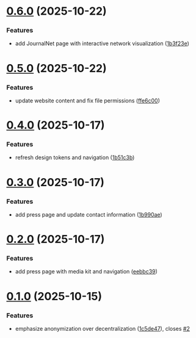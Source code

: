 # [0.6.0](https://github.com/JournalFoundation/journalfoundation.org/compare/v0.5.0...v0.6.0) (2025-10-22)


### Features

* add JournalNet page with interactive network visualization ([1b3f23e](https://github.com/JournalFoundation/journalfoundation.org/commit/1b3f23e40dcba88837d14e711608ebab0dddb757))

# [0.5.0](https://github.com/JournalFoundation/journalfoundation.org/compare/v0.4.0...v0.5.0) (2025-10-22)


### Features

* update website content and fix file permissions ([ffe6c00](https://github.com/JournalFoundation/journalfoundation.org/commit/ffe6c005c5531233e93973eb0d2d75ba030ad598))

# [0.4.0](https://github.com/JournalFoundation/journalfoundation.org/compare/v0.3.0...v0.4.0) (2025-10-17)


### Features

* refresh design tokens and navigation ([1b51c3b](https://github.com/JournalFoundation/journalfoundation.org/commit/1b51c3bba7e05157796168774e8f6414115a2cea))

# [0.3.0](https://github.com/JournalFoundation/journalfoundation.org/compare/v0.2.0...v0.3.0) (2025-10-17)


### Features

* add press page and update contact information ([1b990ae](https://github.com/JournalFoundation/journalfoundation.org/commit/1b990aee009ccfffd8e784470852682911c6a5e7))

# [0.2.0](https://github.com/JournalFoundation/journalfoundation.org/compare/v0.1.0...v0.2.0) (2025-10-17)


### Features

* add press page with media kit and navigation ([eebbc39](https://github.com/JournalFoundation/journalfoundation.org/commit/eebbc39dcaa7cbc767547a7ba80f22008565f8d0))

# [0.1.0](https://github.com/JournalFoundation/journalfoundation.org/compare/v0.0.0...v0.1.0) (2025-10-15)


### Features

* emphasize anonymization over decentralization ([1c5de47](https://github.com/JournalFoundation/journalfoundation.org/commit/1c5de47b887abb2a2b3270354a803dba3d188912)), closes [#2](https://github.com/JournalFoundation/journalfoundation.org/issues/2)
